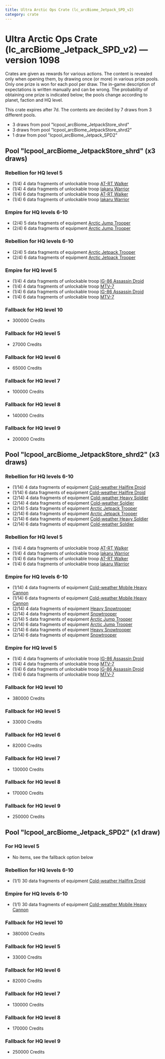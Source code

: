 ```yaml
---
title: Ultra Arctic Ops Crate (lc_arcBiome_Jetpack_SPD_v2)
category: crate
---
```


# Ultra Arctic Ops Crate (lc_arcBiome_Jetpack_SPD_v2) — version 1098

Crates are given as rewards for various actions. The content is revealed only when opening them, by drawing once (or more) in various prize pools. Only one prize is won for each pool per draw. The in-game description of expectations is written manually and can be wrong. The probability of obtaining one prize is indicated below; the pools change according to planet, faction and HQ level.

This crate expires after 7d. The contents are decided by 7 draws from 3 different pools.
  * 3 draws from pool "lcpool_arcBiome_JetpackStore_shrd"
  * 3 draws from pool "lcpool_arcBiome_JetpackStore_shrd2"
  * 1 draw from pool "lcpool_arcBiome_Jetpack_SPD2"

## Pool "lcpool_arcBiome_JetpackStore_shrd" (x3 draws)

### Rebellion for HQ level 5

  * (1/4) 4 data fragments of unlockable troop [AT-RT Walker](ATRT)
  * (1/4) 4 data fragments of unlockable troop [Iakaru Warrior](IakaruWarrior)
  * (1/4) 6 data fragments of unlockable troop [AT-RT Walker](ATRT)
  * (1/4) 6 data fragments of unlockable troop [Iakaru Warrior](IakaruWarrior)

### Empire for HQ levels 6-10

  * (2/4) 5 data fragments of equipment [Arctic Jump Trooper](eqpEmpireSnowJumpTrooper)
  * (2/4) 6 data fragments of equipment [Arctic Jump Trooper](eqpEmpireSnowJumpTrooper)

### Rebellion for HQ levels 6-10

  * (2/4) 5 data fragments of equipment [Arctic Jetpack Trooper](eqpRebelEchoBaseJetpackTrooper)
  * (2/4) 6 data fragments of equipment [Arctic Jetpack Trooper](eqpRebelEchoBaseJetpackTrooper)

### Empire for HQ level 5

  * (1/4) 4 data fragments of unlockable troop [IG-86 Assassin Droid](IG86Droid)
  * (1/4) 4 data fragments of unlockable troop [MTV-7](MTV7)
  * (1/4) 6 data fragments of unlockable troop [IG-86 Assassin Droid](IG86Droid)
  * (1/4) 6 data fragments of unlockable troop [MTV-7](MTV7)

### Fallback for HQ level 10

  * 300000 Credits

### Fallback for HQ level 5

  * 27000 Credits

### Fallback for HQ level 6

  * 65000 Credits

### Fallback for HQ level 7

  * 100000 Credits

### Fallback for HQ level 8

  * 140000 Credits

### Fallback for HQ level 9

  * 200000 Credits

## Pool "lcpool_arcBiome_JetpackStore_shrd2" (x3 draws)

### Rebellion for HQ levels 6-10

  * (1/14) 4 data fragments of equipment [Cold-weather Hailfire Droid](eqpRebelArcticHailfire)
  * (1/14) 6 data fragments of equipment [Cold-weather Hailfire Droid](eqpRebelArcticHailfire)
  * (2/14) 4 data fragments of equipment [Cold-weather Heavy Soldier](eqpRebelEchoBaseHeavySoldier)
  * (2/14) 4 data fragments of equipment [Cold-weather Soldier](eqpRebelEchoBaseSoldier)
  * (2/14) 5 data fragments of equipment [Arctic Jetpack Trooper](eqpRebelEchoBaseJetpackTrooper)
  * (2/14) 6 data fragments of equipment [Arctic Jetpack Trooper](eqpRebelEchoBaseJetpackTrooper)
  * (2/14) 6 data fragments of equipment [Cold-weather Heavy Soldier](eqpRebelEchoBaseHeavySoldier)
  * (2/14) 6 data fragments of equipment [Cold-weather Soldier](eqpRebelEchoBaseSoldier)

### Rebellion for HQ level 5

  * (1/4) 4 data fragments of unlockable troop [AT-RT Walker](ATRT)
  * (1/4) 4 data fragments of unlockable troop [Iakaru Warrior](IakaruWarrior)
  * (1/4) 6 data fragments of unlockable troop [AT-RT Walker](ATRT)
  * (1/4) 6 data fragments of unlockable troop [Iakaru Warrior](IakaruWarrior)

### Empire for HQ levels 6-10

  * (1/14) 4 data fragments of equipment [Cold-weather Mobile Heavy Cannon](eqpEmpireArcticMHC)
  * (1/14) 6 data fragments of equipment [Cold-weather Mobile Heavy Cannon](eqpEmpireArcticMHC)
  * (2/14) 4 data fragments of equipment [Heavy Snowtrooper](eqpEmpireHeavySnowtrooper)
  * (2/14) 4 data fragments of equipment [Snowtrooper](eqpEmpireSnowtrooper)
  * (2/14) 5 data fragments of equipment [Arctic Jump Trooper](eqpEmpireSnowJumpTrooper)
  * (2/14) 6 data fragments of equipment [Arctic Jump Trooper](eqpEmpireSnowJumpTrooper)
  * (2/14) 6 data fragments of equipment [Heavy Snowtrooper](eqpEmpireHeavySnowtrooper)
  * (2/14) 6 data fragments of equipment [Snowtrooper](eqpEmpireSnowtrooper)

### Empire for HQ level 5

  * (1/4) 4 data fragments of unlockable troop [IG-86 Assassin Droid](IG86Droid)
  * (1/4) 4 data fragments of unlockable troop [MTV-7](MTV7)
  * (1/4) 6 data fragments of unlockable troop [IG-86 Assassin Droid](IG86Droid)
  * (1/4) 6 data fragments of unlockable troop [MTV-7](MTV7)

### Fallback for HQ level 10

  * 380000 Credits

### Fallback for HQ level 5

  * 33000 Credits

### Fallback for HQ level 6

  * 82000 Credits

### Fallback for HQ level 7

  * 130000 Credits

### Fallback for HQ level 8

  * 170000 Credits

### Fallback for HQ level 9

  * 250000 Credits

## Pool "lcpool_arcBiome_Jetpack_SPD2" (x1 draw)

### For HQ level 5

  * No items, see the fallback option below

### Rebellion for HQ levels 6-10

  * (1/1) 30 data fragments of equipment [Cold-weather Hailfire Droid](eqpRebelArcticHailfire)

### Empire for HQ levels 6-10

  * (1/1) 30 data fragments of equipment [Cold-weather Mobile Heavy Cannon](eqpEmpireArcticMHC)

### Fallback for HQ level 10

  * 380000 Credits

### Fallback for HQ level 5

  * 33000 Credits

### Fallback for HQ level 6

  * 82000 Credits

### Fallback for HQ level 7

  * 130000 Credits

### Fallback for HQ level 8

  * 170000 Credits

### Fallback for HQ level 9

  * 250000 Credits